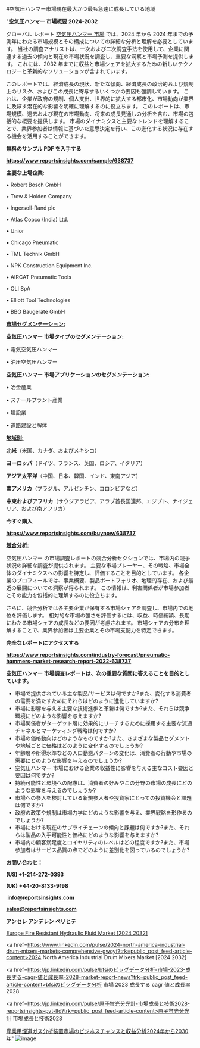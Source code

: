 #空気圧ハンマー市場現在最大かつ最も急速に成長している地域

"<strong>空気圧ハンマー 市場概要 2024-2032</strong>

グローバル レポート <a href=https://www.reportsinsights.com/sample/638737>空気圧ハンマー 市場</a> では、2024 年から 2024 年までの予測年にわたる市場規模とその構成についての詳細な分析と理解を必要としています。 当社の調査アナリストは、一次および二次調査手法を使用して、企業に関連する過去の傾向と現在の市場状況を調査し、重要な洞察と市場予測を提供します。 これには、2032 年までに収益と市場シェアを拡大​​するための新しいテクノロジーと革新的なソリューションが含まれています。

このレポートでは、経済成長の現状、新たな傾向、経済成長の政治的および規制上のリスク、およびこの成長に寄与するいくつかの要因も強調しています。 これは、企業が政府の規制、個人支出、世界的に拡大する都市化、市場動向が業界に及ぼす潜在的な影響を明確に理解するのに役立ちます。 このレポートは、市場規模、過去および現在の市場動向、将来の成長見通しの分析を含む、市場の包括的な概要を提供します。 市場のダイナミクスと主要なトレンドを理解することで、業界参加者は情報に基づいた意思決定を行い、この進化する状況に存在する機会を活用することができます。

<strong><b>無料のサンプル PDF を入手する</b></strong>

<a href=https://www.reportsinsights.com/sample/638737><strong><u>https://www.reportsinsights.com/sample/638737</u></strong></a>

<strong>主要な上場企業:</strong>

• Robert Bosch GmbH

• Trow & Holden Company

• Ingersoll-Rand plc

• Atlas Copco (India) Ltd.

• Unior

• Chicago Pneumatic

• TML Technik GmbH

• NPK Construction Equipment Inc.

• AIRCAT Pneumatic Tools

• OLI SpA

• Elliott Tool Technologies

• BBG Baugeräte GmbH

<strong><u>市場セグメンテーション</u></strong><strong><u>:</u></strong>

<strong>空気圧ハンマー 市場タイプのセグメンテーション:</strong>

• 電気空気圧ハンマー

• 油圧空気圧ハンマー

<strong>空気圧ハンマー 市場アプリケーションのセグメンテーション:</strong>

• 冶金産業

• スチールプラント産業

• 建設業

• 道路建設と解体

<strong><u>地域別</u></strong><strong><u>:</u></strong>

<strong>北米</strong>（米国、カナダ、およびメキシコ）

<strong>ヨーロッパ</strong>（ドイツ、フランス、英国、ロシア、イタリア）

<strong>アジア太平洋</strong>（中国、日本、韓国、インド、東南アジア）

<strong>南アメリカ</strong>（ブラジル、アルゼンチン、コロンビアなど）

<strong>中東およびアフリカ</strong>（サウジアラビア、アラブ首長国連邦、エジプト、ナイジェリア、および南アフリカ）

<strong>今すぐ購入</strong>

<a href=https://www.reportsinsights.com/buynow/638737><strong><u>https://www.reportsinsights.com/buynow/638737</u></strong></a>

<strong><u>競合分析:</u></strong>

空気圧ハンマー の市場調査レポートの競合分析セクションでは、市場内の競争状況の詳細な調査が提供されます。 主要な市場プレーヤー、その戦略、市場全体のダイナミクスへの影響を特定し、評価することを目的としています。 各企業のプロフィールでは、事業概要、製品ポートフォリオ、地理的存在、および最近の展開についての洞察が得られます。 この情報は、利害関係者が市場参加者とその能力を包括的に理解するのに役立ちます。

さらに、競合分析では各主要企業が保有する市場シェアを調査し、市場内での地位を評価します。 相対的な市場の強さを評価するには、収益、時価総額、長期にわたる市場シェアの成長などの要因が考慮されます。 市場シェアの分布を理解することで、業界参加者は主要企業とその市場支配力を特定できます。

<strong>完全なレポートにアクセスする</strong>

<a href=https://www.reportsinsights.com/industry-forecast/pneumatic-hammers-market-research-report-2022-638737><strong><u><b>https://www.reportsinsights.com/industry-forecast/pneumatic-hammers-market-research-report-2022-638737</b></u></strong></a>

<strong><b>空気圧ハンマー 市場調査レポートは、次の重要な質問に答えることを目的としています。</b></strong>
<ul>
  <li>市場で提供されている主な製品/サービスは何ですか?また、変化する消費者の需要を満たすためにそれらはどのように進化していますか?</li>
  <li>市場に影響を与える主要な技術進歩と革新は何ですか?また、それらは競争環境にどのような影響を与えますか?</li>
  <li>市場関係者がターゲット層に効果的にリーチするために採用する主要な流通チャネルとマーケティング戦略は何ですか?</li>
  <li>市場の価格動向はどのようなものですか?また、さまざまな製品セグメントや地域ごとに価格はどのように変化するのでしょうか?</li>
  <li>年齢層や所得水準などの人口動態パターンの変化は、消費者の行動や市場の需要にどのような影響を与えるのでしょうか?</li>
  <li>空気圧ハンマー 市場における企業の収益性に影響を与える主なコスト要因と要因は何ですか?</li>
  <li>持続可能性と環境への配慮は、消費者の好みやこの分野の市場の成長にどのような影響を与えるのでしょうか?</li>
  <li>市場への参入を検討している新規参入者や投資家にとっての投資機会と課題は何ですか?</li>
  <li>政府の政策や規制は市場力学にどのような影響を与え、業界戦略を形作るのでしょうか?</li>
  <li>市場における現在のサプライチェーンの傾向と課題は何ですか?また、それらは製品の入手可能性と価格にどのような影響を与えますか?</li>
  <li>市場内の顧客満足度とロイヤリティのレベルはどの程度ですか?また、市場参加者はサービス品質の点でどのように差別化を図っているのでしょうか?</li>
</ul>
<strong>お問い合わせ：</strong>

<strong>(US) +1-214-272-0393</strong>

<strong>(UK) +44-20-8133-9198</strong>

<strong> </strong><a href=info@reportsinsights.com><strong><u>info@reportsinsights.com</u></strong></a>

<a href=sales@reportsinsights.com><strong><u>sales@reportsinsights.com</u></strong></a>

<strong>アンセレ アンデレン ベリヒテ</strong>

<a href=https://www.linkedin.com/pulse/europe-fire-resistant-hydraulic-fluid-markets-trends-yr7bf/>Europe Fire Resistant Hydraulic Fluid Market [2024 2032]</a>

<a href=https://www.linkedin.com/pulse/2024-north-america-industrial-drum-mixers-markets-comprehensive-gwoyf?trk=public_post_feed-article-content>2024 North America Industrial Drum Mixers Market [2024 2032]</a>

<a href=https://jp.linkedin.com/pulse/bfsiのビッグデータ分析-市場-2023-成長する-cagr-値と成長率-2028-market-report-news?trk=public_post_feed-article-content>bfsiのビッグデータ分析 市場 2023 成長する cagr 値と成長率 2028</a>

<a href=https://jp.linkedin.com/pulse/原子蛍光分光計-市場成長と技術2028-reportsinsights-pvt-ltd?trk=public_post_feed-article-content>原子蛍光分光計 市場成長と技術2028</a>

<a href=https://www.linkedin.com/pulse/産業用煙道ガス分析装置市場のビジネスチャンスと収益分析2024年から2030年-tribunal-analytics-360-cu2jf/>産業用煙道ガス分析装置市場のビジネスチャンスと収益分析2024年から2030年</a>"
![image](https://github.com/aakesh123242/RIMarket/assets/158431203/ab31748b-b7b7-4f0f-9e1a-6f78383366e0)
